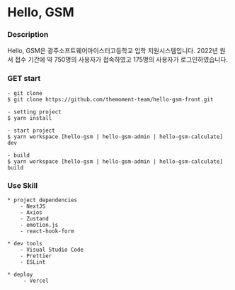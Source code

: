 # Hello, GSM

### Description

Hello, GSM은 광주소프트웨어마이스터고등학교 입학 지원시스템입니다.
2022년 원서 접수 기간에 약 750명의 사용자가 접속하였고 175명의 사용자가 로그인하였습니다.

### GET start

```
- git clone
$ git clone https://github.com/themoment-team/hello-gsm-front.git

- setting project
$ yarn install

- start project
$ yarn workspace [hello-gsm | hello-gsm-admin | hello-gsm-calculate] dev

- build
$ yarn workspace [hello-gsm | hello-gsm-admin | hello-gsm-calculate] build
```

### Use Skill

```
* project dependencies
    - NextJS
    - Axios
    - Zustand
    - emotion.js
    - react-hook-form

* dev tools
    - Visual Studio Code
    - Prettier
    - ESLint

* deploy
     - Vercel
```
